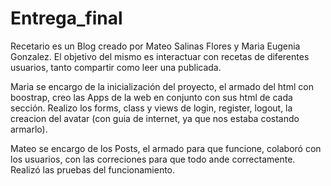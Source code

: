 # Entrega_final



Recetario es un Blog creado por Mateo Salinas Flores y Maria Eugenia Gonzalez. El objetivo del mismo es interactuar con recetas de diferentes usuarios, tanto compartir como leer una publicada.

Maria se encargo de la inicialización del proyecto, el armado del html con boostrap, creo las Apps de la web en conjunto con sus html de cada sección. Realizo los forms, class y views de login, register, logout, la creacion del avatar (con guia de internet, ya que nos estaba costando armarlo).

Mateo se encargo de los Posts, el armado para que funcione, colaboró con los usuarios, con las correciones para que todo ande correctamente. Realizó las pruebas del funcionamiento.
